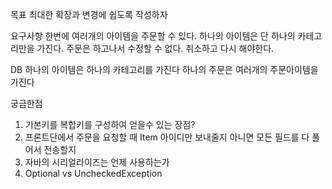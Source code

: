 목표 
최대한 확장과 변경에 쉽도록 작성하자

요구사항
한번에 여러개의 아이템을 주문할 수 있다.
하나의 아이템은 단 하나의 카테고리만을 가진다.
주문은 하고나서 수정할 수 없다. 취소하고 다시 해야한다.

DB
하나의 아이템은 하나의 카테고리를 가진다
하나의 주문은 여러개의 주문아이템을 가진다

궁금한점
1. 기본키를 복합키를 구성하여 얻을수 있는 장점?
2. 프론트단에서 주문을 요청할 때 Item 아이디만 보내줄지 아니면 모든 필드를 다 풀어서 전송할지
3. 자바의 시리얼라이즈는 언제 사용하는가
4. Optional vs UncheckedException